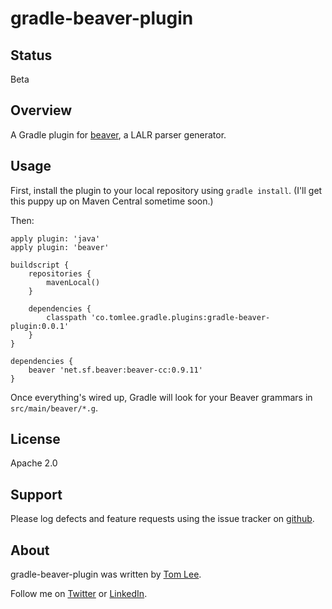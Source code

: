 # gradle-beaver-plugin

## Status

Beta

## Overview

A Gradle plugin for [beaver](http://beaver.sf.net), a LALR parser generator.

## Usage

First, install the plugin to your local repository using `gradle install`.
(I'll get this puppy up on Maven Central sometime soon.)

Then:

    apply plugin: 'java'
    apply plugin: 'beaver'

    buildscript {
        repositories {
            mavenLocal()
        }

        dependencies {
            classpath 'co.tomlee.gradle.plugins:gradle-beaver-plugin:0.0.1'
        }
    }

    dependencies {
        beaver 'net.sf.beaver:beaver-cc:0.9.11'
    }

Once everything's wired up, Gradle will look for your Beaver grammars in
`src/main/beaver/*.g`.

## License

Apache 2.0

## Support

Please log defects and feature requests using the issue tracker on [github](http://github.com/thomaslee/gradle-beaver-plugin/issues).

## About

gradle-beaver-plugin was written by [Tom Lee](http://tomlee.co).

Follow me on [Twitter](http://www.twitter.com/tglee) or
[LinkedIn](http://au.linkedin.com/pub/thomas-lee/2/386/629).


